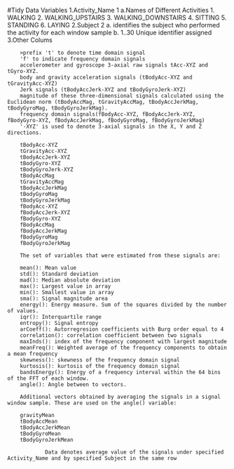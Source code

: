 #Tidy Data Variables 
1.Activity_Name	1
	a.Names of Different Activities
				1. WALKING
				2. WALKING_UPSTAIRS
				3. WALKING_DOWNSTAIRS
				4. SITTING
				5. STANDING
				6. LAYING
2.Subject		2
	a. identifies the subject who performed the activity for each window sample
	b. 1..30 Unique identifier assigned
3.Other Colums
	
		>prefix 't' to denote time domain signal
		'f' to indicate frequency domain signals
		accelerometer and gyroscope 3-axial raw signals tAcc-XYZ and tGyro-XYZ. 
		body and gravity acceleration signals (tBodyAcc-XYZ and tGravityAcc-XYZ) 
		Jerk signals (tBodyAccJerk-XYZ and tBodyGyroJerk-XYZ)
		magnitude of these three-dimensional signals calculated using the Euclidean norm (tBodyAccMag, tGravityAccMag, tBodyAccJerkMag, tBodyGyroMag, tBodyGyroJerkMag). 
		frequency domain signals(fBodyAcc-XYZ, fBodyAccJerk-XYZ, fBodyGyro-XYZ, fBodyAccJerkMag, fBodyGyroMag, fBodyGyroJerkMag) 
		'-XYZ' is used to denote 3-axial signals in the X, Y and Z directions.

		tBodyAcc-XYZ
		tGravityAcc-XYZ
		tBodyAccJerk-XYZ
		tBodyGyro-XYZ
		tBodyGyroJerk-XYZ
		tBodyAccMag
		tGravityAccMag
		tBodyAccJerkMag
		tBodyGyroMag
		tBodyGyroJerkMag
		fBodyAcc-XYZ
		fBodyAccJerk-XYZ
		fBodyGyro-XYZ
		fBodyAccMag
		fBodyAccJerkMag
		fBodyGyroMag
		fBodyGyroJerkMag

		The set of variables that were estimated from these signals are: 

		mean(): Mean value
		std(): Standard deviation
		mad(): Median absolute deviation 
		max(): Largest value in array
		min(): Smallest value in array
		sma(): Signal magnitude area
		energy(): Energy measure. Sum of the squares divided by the number of values. 
		iqr(): Interquartile range 
		entropy(): Signal entropy
		arCoeff(): Autorregresion coefficients with Burg order equal to 4
		correlation(): correlation coefficient between two signals
		maxInds(): index of the frequency component with largest magnitude
		meanFreq(): Weighted average of the frequency components to obtain a mean frequency
		skewness(): skewness of the frequency domain signal 
		kurtosis(): kurtosis of the frequency domain signal 
		bandsEnergy(): Energy of a frequency interval within the 64 bins of the FFT of each window.
		angle(): Angle between to vectors.

		Additional vectors obtained by averaging the signals in a signal window sample. These are used on the angle() variable:

		gravityMean
		tBodyAccMean
		tBodyAccJerkMean
		tBodyGyroMean
		tBodyGyroJerkMean
				
				Data denotes average value of the signals under specified Activity_Name and by specified Subject in the same row
		
		


